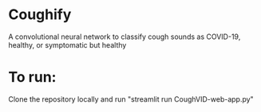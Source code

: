 # Coughify
A convolutional neural network to classify cough sounds as COVID-19, healthy, or symptomatic but healthy

# To run:
Clone the repository locally and run "streamlit run CoughVID-web-app.py"
